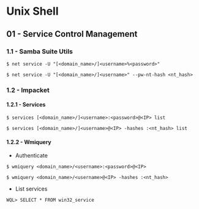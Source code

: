 # Unix Shell

## 01 - Service Control Management

### 1.1 - Samba Suite Utils

```
$ net service -U "[<domain_name>/]<username>%<password>"

$ net service -U "[<domain_name>/]<username>" --pw-nt-hash <nt_hash>
```

### 1.2 - Impacket

#### 1.2.1 - Services

```
$ services [<domain_name>/]<username>:<password>@<IP> list

$ services [<domain_name>/]<username>@<IP> -hashes :<nt_hash> list
```

#### 1.2.2 - Wmiquery

- Authenticate

```
$ wmiquery <domain_name>/<username>:<password>@<IP>

$ wmiquery <domain_name>/<username>@<IP> -hashes :<nt_hash>
```

- List services

`WQL> SELECT * FROM win32_service`